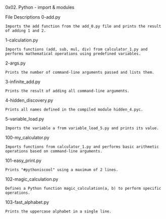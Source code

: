 0x02. Python - import & modules

File Descriptions
0-add.py

    Imports the add function from the add_0.py file and prints the result of adding 1 and 2.

1-calculation.py

    Imports functions (add, sub, mul, div) from calculator_1.py and performs mathematical operations using predefined variables.

2-args.py

    Prints the number of command-line arguments passed and lists them.

3-infinite_add.py

    Prints the result of adding all command-line arguments.

4-hidden_discovery.py

    Prints all names defined in the compiled module hidden_4.pyc.

5-variable_load.py

    Imports the variable a from variable_load_5.py and prints its value.

100-my_calculator.py

    Imports functions from calculator_1.py and performs basic arithmetic operations based on command-line arguments.

101-easy_print.py

    Prints "#pythoniscool" using a maximum of 2 lines.

102-magic_calculation.py

    Defines a Python function magic_calculation(a, b) to perform specific operations.

103-fast_alphabet.py

    Prints the uppercase alphabet in a single line.

